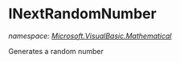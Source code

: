 ﻿# INextRandomNumber
_namespace: [Microsoft.VisualBasic.Mathematical](./index.md)_

Generates a random number




